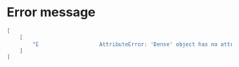# Error message

```json
[
    [
        "E                   AttributeError: 'Dense' object has no attribute 'batch_input_shape'"
    ]
]
```
